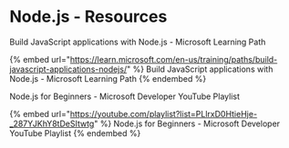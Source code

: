 # Node.js - Resources

Build JavaScript applications with Node.js - Microsoft Learning Path

{% embed url="https://learn.microsoft.com/en-us/training/paths/build-javascript-applications-nodejs/" %}
Build JavaScript applications with Node.js - Microsoft Learning Path
{% endembed %}

Node.js for Beginners - Microsoft Developer YouTube Playlist

{% embed url="https://youtube.com/playlist?list=PLlrxD0HtieHje-_287YJKhY8tDeSItwtg" %}
Node.js for Beginners - Microsoft Developer YouTube Playlist
{% endembed %}
